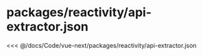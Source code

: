 # packages/reactivity/api-extractor.json

<<< @/docs/Code/vue-next/packages/reactivity/api-extractor.json
